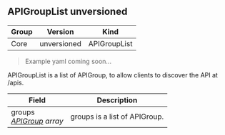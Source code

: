 ## APIGroupList unversioned

Group        | Version     | Kind
------------ | ---------- | -----------
Core | unversioned | APIGroupList

> Example yaml coming soon...



APIGroupList is a list of APIGroup, to allow clients to discover the API at /apis.



Field        | Description
------------ | -----------
groups <br /> *[APIGroup](#apigroup-unversioned) array* | groups is a list of APIGroup.

